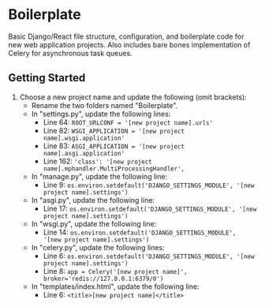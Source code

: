 # Boilerplate
Basic Django/React file structure, configuration, and boilerplate code for new web application projects.
Also includes bare bones implementation of Celery for asynchronous task queues.

## Getting Started
1. Choose a new project name and update the following (omit brackets):
    * Rename the two folders named "Boilerplate".
    * In "settings.py", update the following lines:
        * Line 64: `ROOT_URLCONF = '[new project name].urls'`
        * Line 82: `WSGI_APPLICATION = '[new project name].wsgi.application'`
        * Line 83: `ASGI_APPLICATION = '[new project name].asgi.application'`
        * Line 162: `'class': '[new project name].mphandler.MultiProcessingHandler',`
    * In "manage.py", update the following line:
        * Line 9: `os.environ.setdefault('DJANGO_SETTINGS_MODULE', '[new project name].settings')`
    * In "asgi.py", update the following line:
        * Line 17: `os.environ.setdefault('DJANGO_SETTINGS_MODULE', '[new project name].settings')`
    * In "wsgi.py", update the following line:
        * Line 14: `os.environ.setdefault('DJANGO_SETTINGS_MODULE', '[new project name].settings')`
    * In "celery.py", update the following lines:
        * Line 6: `os.environ.setdefault('DJANGO_SETTINGS_MODULE', '[new project name].settings')`
        * Line 8: `app = Celery('[new project name]', broker='redis://127.0.0.1:6379/0')`
    * In "templates/index.html", update the following line:
        * Line 6: `<title>[new project name]</title>`
